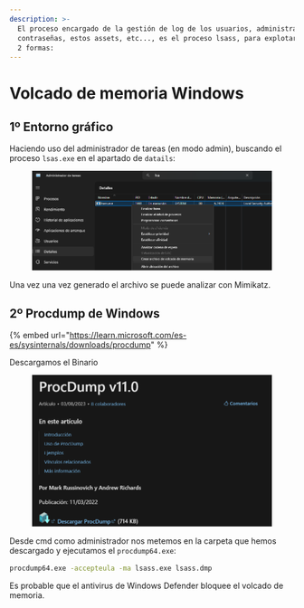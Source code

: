 ```yaml
---
description: >-
  El proceso encargado de la gestión de log de los usuarios, administrar estas
  contraseñas, estos assets, etc..., es el proceso lsass, para explotar esto hay
  2 formas:
---
```


# Volcado de memoria Windows

## 1º Entorno gráfico

Haciendo uso del administrador de tareas (en modo admin), buscando el proceso `lsas.exe` en el apartado de `datails`:

<figure><img src="../../.gitbook/assets/image.webp" alt=""><figcaption></figcaption></figure>

Una vez una vez generado el archivo se puede analizar con Mimikatz.

## 2º Procdump de Windows

{% embed url="https://learn.microsoft.com/es-es/sysinternals/downloads/procdump" %}

Descargamos el Binario

<figure><img src="../../.gitbook/assets/image.png" alt=""><figcaption></figcaption></figure>

Desde cmd como administrador nos metemos en la carpeta que hemos descargado y ejecutamos el `procdump64.exe`:

```bash
procdump64.exe -accepteula -ma lsass.exe lsass.dmp
```

Es probable que el antivirus de Windows Defender bloquee el volcado de memoria.
